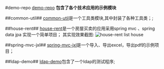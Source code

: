 #demo-repo
[demo-repo](https://github.com/luowei/demo-repo) **包含了各个技术应用的示例模块**

##common-util##
[common-util](https://github.com/luowei/demo-repo/tree/master/common-util)是一个工具类模块,其中封装了各种工具类；;


##house-rent##
[house-rent](https://github.com/luowei/demo-repo/tree/master/house-rent)是一个房屋买卖的应用采用spring mvc 、spring data jpa 实现一个简单项目；
其实现效果截图:
![house-rent list house](https://raw.github.com/luowei/demo-repo/master/common-util/doc/img/house-rent.png)


##spring-mvc-jxl##
[spring-mvc-jxl](https://github.com/luowei/demo-repo/tree/master//spring-mvc-jxl)是一个导入、导出excel，导出pdf的示例项目；

##ldap-demo##
[ldap-demo](https://github.com/luowei/demo-repo/tree/master/spring-mvc-jx/ldap-demo)包含了一个ldap的测试程序;



